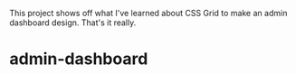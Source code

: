 This project shows off what I've learned about CSS Grid to make an admin dashboard design. That's it really.

# admin-dashboard